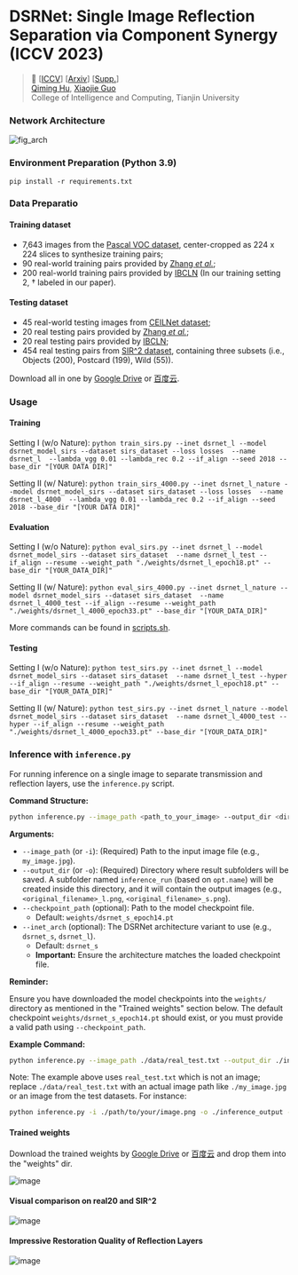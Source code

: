# DSRNet: Single Image Reflection Separation via Component Synergy (ICCV 2023)

> :book: [[ICCV](https://openaccess.thecvf.com/content/ICCV2023/papers/Hu_Single_Image_Reflection_Separation_via_Component_Synergy_ICCV_2023_paper.pdf)] [[Arxiv](https://arxiv.org/abs/2308.10027)] [[Supp.](https://github.com/mingcv/DSRNet/files/12387445/full_arxiv_version_supp.pdf)]  <br>
> [Qiming Hu](https://scholar.google.com.hk/citations?user=4zasPbwAAAAJ), [Xiaojie Guo](https://sites.google.com/view/xjguo/homepage) <br>
> College of Intelligence and Computing, Tianjin University<br>


### Network Architecture
![fig_arch](https://github.com/mingcv/DSRNet/assets/31566437/2a4bb4be-9d03-40eb-b585-f2d5f8a44f42)

### Environment Preparation (Python 3.9)
```pip install -r requirements.txt```
### Data Preparatio


#### Training dataset
* 7,643 images from the
  [Pascal VOC dataset](http://host.robots.ox.ac.uk/pascal/VOC/), center-cropped as 224 x 224 slices to synthesize training pairs;
* 90 real-world training pairs provided by [Zhang *et al.*](https://github.com/ceciliavision/perceptual-reflection-removal);
* 200 real-world training pairs provided by [IBCLN](https://github.com/JHL-HUST/IBCLN) (In our training setting 2, &dagger; labeled in our paper).

#### Testing dataset
* 45 real-world testing images from [CEILNet dataset](https://github.com/fqnchina/CEILNet);
* 20 real testing pairs provided by [Zhang *et al.*](https://github.com/ceciliavision/perceptual-reflection-removal);
* 20 real testing pairs provided by [IBCLN](https://github.com/JHL-HUST/IBCLN);
* 454 real testing pairs from [SIR^2 dataset](https://sir2data.github.io/), containing three subsets (i.e., Objects (200), Postcard (199), Wild (55)). 

Download all in one by [Google Drive](https://drive.google.com/file/d/1hFZItZAzAt-LnfNj-2phBRwqplDUasQy/view?usp=sharing) or [百度云](https://pan.baidu.com/s/15zlk5o_-kx3ruKj4KfOvtA?pwd=1231).
### Usage

#### Training 
Setting I (w/o Nature): ```python train_sirs.py --inet dsrnet_l --model dsrnet_model_sirs --dataset sirs_dataset --loss losses  --name dsrnet_l  --lambda_vgg 0.01 --lambda_rec 0.2 --if_align --seed 2018 --base_dir "[YOUR DATA DIR]"```

Setting II (w/ Nature): ```python train_sirs_4000.py --inet dsrnet_l_nature --model dsrnet_model_sirs --dataset sirs_dataset --loss losses  --name dsrnet_l_4000  --lambda_vgg 0.01 --lambda_rec 0.2 --if_align --seed 2018 --base_dir "[YOUR DATA DIR]"```
#### Evaluation 
Setting I (w/o Nature): ```python eval_sirs.py --inet dsrnet_l --model dsrnet_model_sirs --dataset sirs_dataset  --name dsrnet_l_test --if_align --resume --weight_path "./weights/dsrnet_l_epoch18.pt" --base_dir "[YOUR_DATA_DIR]"```

Setting II (w/ Nature): ```python eval_sirs_4000.py --inet dsrnet_l_nature --model dsrnet_model_sirs --dataset sirs_dataset  --name dsrnet_l_4000_test --if_align --resume --weight_path "./weights/dsrnet_l_4000_epoch33.pt" --base_dir "[YOUR_DATA_DIR]"```

More commands can be found in [scripts.sh](https://github.com/mingcv/DSRNet/blob/main/scripts.sh).

#### Testing
Setting I (w/o Nature): ```python test_sirs.py --inet dsrnet_l --model dsrnet_model_sirs --dataset sirs_dataset  --name dsrnet_l_test --hyper --if_align --resume --weight_path "./weights/dsrnet_l_epoch18.pt" --base_dir "[YOUR_DATA_DIR]"```

Setting II (w/ Nature): ```python test_sirs.py --inet dsrnet_l_nature --model dsrnet_model_sirs --dataset sirs_dataset  --name dsrnet_l_4000_test --hyper --if_align --resume --weight_path "./weights/dsrnet_l_4000_epoch33.pt" --base_dir "[YOUR_DATA_DIR]"```

### Inference with `inference.py`

For running inference on a single image to separate transmission and reflection layers, use the `inference.py` script.

**Command Structure:**

```bash
python inference.py --image_path <path_to_your_image> --output_dir <directory_for_results> [options]
```

**Arguments:**

*   `--image_path` (or `-i`): (Required) Path to the input image file (e.g., `my_image.jpg`).
*   `--output_dir` (or `-o`): (Required) Directory where result subfolders will be saved. A subfolder named `inference_run` (based on `opt.name`) will be created inside this directory, and it will contain the output images (e.g., `<original_filename>_l.png`, `<original_filename>_s.png`).
*   `--checkpoint_path` (optional): Path to the model checkpoint file.
    *   Default: `weights/dsrnet_s_epoch14.pt`
*   `--inet_arch` (optional): The DSRNet architecture variant to use (e.g., `dsrnet_s`, `dsrnet_l`).
    *   Default: `dsrnet_s`
    *   **Important:** Ensure the architecture matches the loaded checkpoint file.

**Reminder:**

Ensure you have downloaded the model checkpoints into the `weights/` directory as mentioned in the "Trained weights" section below. The default checkpoint `weights/dsrnet_s_epoch14.pt` should exist, or you must provide a valid path using `--checkpoint_path`.

**Example Command:**

```bash
python inference.py --image_path ./data/real_test.txt --output_dir ./inference_results --checkpoint_path weights/dsrnet_l_epoch18.pt --inet_arch dsrnet_l
```
Note: The example above uses `real_test.txt` which is not an image; replace `./data/real_test.txt` with an actual image path like `./my_image.jpg` or an image from the test datasets. For instance:
```bash
python inference.py -i ./path/to/your/image.png -o ./inference_output --checkpoint_path weights/dsrnet_s_epoch14.pt --inet_arch dsrnet_s
```

#### Trained weights

Download the trained weights by [Google Drive](https://drive.google.com/drive/folders/1AIS9-EgBN3_q-TCq7W0j5OeWMgLO_de0?usp=sharing) or [百度云](https://pan.baidu.com/s/17jW9oBAfIZ03FKa3jc-qig?pwd=1231) and drop them into the "weights" dir.

![image](https://github.com/mingcv/DSRNet/assets/31566437/1bfbd2c6-ca80-40ac-9c9e-a30ba0d095c7)


#### Visual comparison on real20 and SIR^2
![image](https://github.com/mingcv/DSRNet/assets/31566437/0d32ee2b-4c9e-46ad-834b-6b08fc6aadd5)


#### Impressive Restoration Quality of Reflection Layers
![image](https://github.com/mingcv/DSRNet/assets/31566437/e75e2abb-c413-4250-acd1-3f10e9d887b1)

